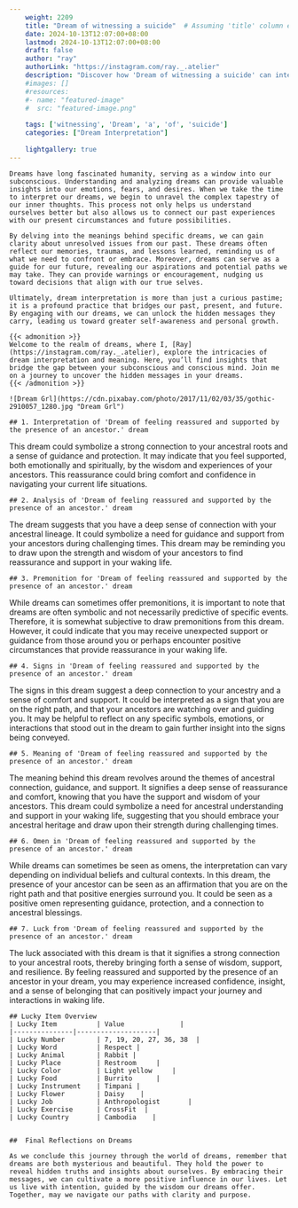 ```yaml
---
    weight: 2209
    title: "Dream of witnessing a suicide"  # Assuming 'title' column exists
    date: 2024-10-13T12:07:00+08:00
    lastmod: 2024-10-13T12:07:00+08:00
    draft: false
    author: "ray"
    authorLink: "https://instagram.com/ray._.atelier"
    description: "Discover how 'Dream of witnessing a suicide' can interpret your future and uncover its significant meanings in your life."
    #images: []
    #resources:
    #- name: "featured-image"
    #  src: "featured-image.png"
    
    tags: ['witnessing', 'Dream', 'a', 'of', 'suicide']
    categories: ["Dream Interpretation"]
    
    lightgallery: true
---
```

    
    Dreams have long fascinated humanity, serving as a window into our subconscious. Understanding and analyzing dreams can provide valuable insights into our emotions, fears, and desires. When we take the time to interpret our dreams, we begin to unravel the complex tapestry of our inner thoughts. This process not only helps us understand ourselves better but also allows us to connect our past experiences with our present circumstances and future possibilities.
    
    By delving into the meanings behind specific dreams, we can gain clarity about unresolved issues from our past. These dreams often reflect our memories, traumas, and lessons learned, reminding us of what we need to confront or embrace. Moreover, dreams can serve as a guide for our future, revealing our aspirations and potential paths we may take. They can provide warnings or encouragement, nudging us toward decisions that align with our true selves.
    
    Ultimately, dream interpretation is more than just a curious pastime; it is a profound practice that bridges our past, present, and future. By engaging with our dreams, we can unlock the hidden messages they carry, leading us toward greater self-awareness and personal growth.
    
    {{< admonition >}}
    Welcome to the realm of dreams, where I, [Ray](https://instagram.com/ray._.atelier), explore the intricacies of dream interpretation and meaning. Here, you’ll find insights that bridge the gap between your subconscious and conscious mind. Join me on a journey to uncover the hidden messages in your dreams.
    {{< /admonition >}}
    
    ![Dream Grl](https://cdn.pixabay.com/photo/2017/11/02/03/35/gothic-2910057_1280.jpg "Dream Grl")
    
    ## 1. Interpretation of 'Dream of feeling reassured and supported by the presence of an ancestor.' dream
    
This dream could symbolize a strong connection to your ancestral roots and a sense of guidance and protection. It may indicate that you feel supported, both emotionally and spiritually, by the wisdom and experiences of your ancestors. This reassurance could bring comfort and confidence in navigating your current life situations.
    
    ## 2. Analysis of 'Dream of feeling reassured and supported by the presence of an ancestor.' dream
    
The dream suggests that you have a deep sense of connection with your ancestral lineage. It could symbolize a need for guidance and support from your ancestors during challenging times. This dream may be reminding you to draw upon the strength and wisdom of your ancestors to find reassurance and support in your waking life.
    
    ## 3. Premonition for 'Dream of feeling reassured and supported by the presence of an ancestor.' dream
    
While dreams can sometimes offer premonitions, it is important to note that dreams are often symbolic and not necessarily predictive of specific events. Therefore, it is somewhat subjective to draw premonitions from this dream. However, it could indicate that you may receive unexpected support or guidance from those around you or perhaps encounter positive circumstances that provide reassurance in your waking life.
    
    ## 4. Signs in 'Dream of feeling reassured and supported by the presence of an ancestor.' dream
    
The signs in this dream suggest a deep connection to your ancestry and a sense of comfort and support. It could be interpreted as a sign that you are on the right path, and that your ancestors are watching over and guiding you. It may be helpful to reflect on any specific symbols, emotions, or interactions that stood out in the dream to gain further insight into the signs being conveyed.
    
    ## 5. Meaning of 'Dream of feeling reassured and supported by the presence of an ancestor.' dream
    
The meaning behind this dream revolves around the themes of ancestral connection, guidance, and support. It signifies a deep sense of reassurance and comfort, knowing that you have the support and wisdom of your ancestors. This dream could symbolize a need for ancestral understanding and support in your waking life, suggesting that you should embrace your ancestral heritage and draw upon their strength during challenging times.
    
    ## 6. Omen in 'Dream of feeling reassured and supported by the presence of an ancestor.' dream
    
While dreams can sometimes be seen as omens, the interpretation can vary depending on individual beliefs and cultural contexts. In this dream, the presence of your ancestor can be seen as an affirmation that you are on the right path and that positive energies surround you. It could be seen as a positive omen representing guidance, protection, and a connection to ancestral blessings.
    
    ## 7. Luck from 'Dream of feeling reassured and supported by the presence of an ancestor.' dream
    
The luck associated with this dream is that it signifies a strong connection to your ancestral roots, thereby bringing forth a sense of wisdom, support, and resilience. By feeling reassured and supported by the presence of an ancestor in your dream, you may experience increased confidence, insight, and a sense of belonging that can positively impact your journey and interactions in waking life.
    
    ## Lucky Item Overview
    | Lucky Item          | Value              |
    |---------------|--------------------|
    | Lucky Number        | 7, 19, 20, 27, 36, 38  |
    | Lucky Word          | Respect |
    | Lucky Animal        | Rabbit |
    | Lucky Place         | Restroom     |
    | Lucky Color         | Light yellow     |
    | Lucky Food          | Burrito      |
    | Lucky Instrument    | Timpani |
    | Lucky Flower        | Daisy    |
    | Lucky Job           | Anthropologist       |
    | Lucky Exercise      | CrossFit  |
    | Lucky Country       | Cambodia    |
    
    
    ##  Final Reflections on Dreams
    
    As we conclude this journey through the world of dreams, remember that dreams are both mysterious and beautiful. They hold the power to reveal hidden truths and insights about ourselves. By embracing their messages, we can cultivate a more positive influence in our lives. Let us live with intention, guided by the wisdom our dreams offer. Together, may we navigate our paths with clarity and purpose.
    